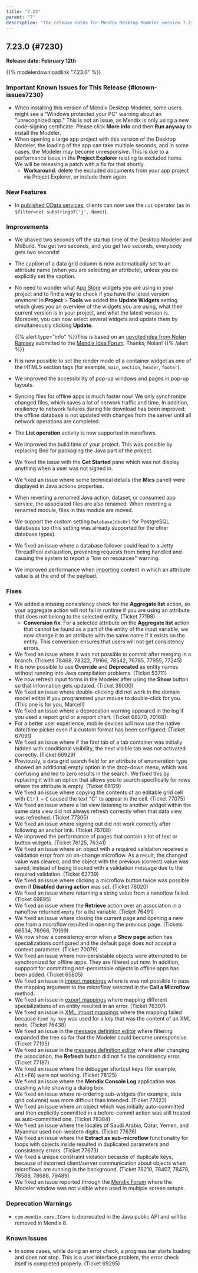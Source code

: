 ```yaml
---
title: "7.23"
parent: "7"
description: "The release notes for Mendix Desktop Modeler version 7.23 (including all patches) with details on new features, bug fixes, and known issues."
---
```


## 7.23.0 {#7230}

**Release date: February 12th**

{{% modelerdownloadlink "7.23.0" %}}

### Important Known Issues for This Release {#known-issues7230}

* When installing this version of Mendix Desktop Modeler, some users might see a "Windows protected your PC" warning about an "unrecognized app." This is not an issue, as Mendix is only using a new code-signing certificate. Please click **More info** and then **Run anyway** to install the Modeler.
* When opening a large app project with this version of the Desktop Modeler, the loading of the app can take multiple seconds, and in some cases, the Modeler may become unresponsive. This is due to a performance issue in the **Project Explorer** relating to excluded items. We will be releasing a patch with a fix for that shortly.
	* **Workaround**: delete the excluded documents from your app project via Project Explorer, or include them again.

### New Features

* In [published OData services](/refguide/published-odata-services), clients can now use the `not` operator (as in `$filter=not substringof('j', Name)`).

### Improvements

* We shaved two seconds off the startup time of the Desktop Modeler and MxBuild. You get two seconds, and you get two seconds, everybody gets two seconds!
* The caption of a data grid column is now automatically set to an attribute name (when you are selecting an attribute), unless you do explicitly set the caption.
*  No need to wonder what [App Store](https://appstore.home.mendix.com/index3.html) widgets you are using in your project and to find a way to check if you have the latest version anymore! In **Project** > **Tools** we added the **Update Widgets** setting which gives you an overview of the widgets you are using, what their current version is in your project, and what the latest version is. Moreover, you can now select several widgets and update them by simultaneously clicking **Update**.

	{{% alert type="info" %}}This is based on an [upvoted idea from Nolan Ramsey](https://forum.mendixcloud.com/link/ideas/1008) submitted to the [Mendix Idea Forum](https://forum.mendixcloud.com/link/ideas). Thanks, Nolan!
	{{% /alert %}}

* It is now possible to set the render mode of a container widget as one of the HTML5 section tags (for example, `main`, `section`, `header`, `footer`).
* We improved the accessibility of pop-up windows and pages in pop-up layouts.
* Syncing files for offline apps is much faster now! We only synchronize changed files, which saves a lot of network traffic and time. In addition, resiliency to network failures during file download has been improved: the offline database is not updated with changes from the server until all network operations are completed.
* The **List operation** activity is now supported in nanoflows.
* We improved the build time of your project. This was possible by replacing Bnd for packaging the Java part of the project.
* We fixed the issue with the **Get Started** pane which was not display anything when a user was not signed in.
* We fixed an issue where some technical details (the **Mics** panel) were displayed in Java actions properties.
* When reverting a renamed Java action, dataset, or consumed app service, the associated files are also renamed. When reverting a renamed module, files in this module are moved.
* We support the custom setting `DatabaseJdbcUrl` for PostgreSQL databases too (this setting was already supported for the other database types). 
* We fixed an issue where a database failover could lead to a Jetty ThreadPool exhaustion, preventing requests from being handled and causing the system to report a "low on resources" warning.
* We improved performance when [importing](/refguide/import-mappings) content in which an attribute value is at the end of the payload.

### Fixes

* We added a missing consistency check for the **Aggregate list** action, so your aggregate action will not fail in runtime if you are using an attribute that does not belong to the selected entity. (Ticket 77198)
    * **Conversion fix**: For a selected attribute on the **Aggregate list** action that cannot be found as a part of the entity of the input variable, we now change it to an attribute with the same name if it exists on the entity. This conversion ensures that users will not get consistency errors.
* <a name="78468"></a>We fixed an issue where it was not possible to commit after merging in a branch. (Tickets 78468, 78322, 79166, 78542, 76785, 77955, 77245)
* It is now possible to use **Override** and **Deprecated** as entity names without running into Java compilation problems. (Ticket 53711)
* We now refresh input forms in the Modeler after using the **Show** button so that information gets updated. (Ticket 39000)
* We fixed an issue where double-clicking did not work in the domain model editor if you programmed your mouse to double-click for you. (This one is for you, Marcel!) 
* We fixed an issue where a deprecation warning appeared in the log if you used a report grid or a report chart. (Ticket 68270, 70168)
* For a better user experience, mobile devices will now use the native date/time picker even if a custom format has been configured. (Ticket 67091)
* We fixed an issue where if the first tab of a tab container was initially hidden with conditional visibility, the next visible tab was not activated correctly. (Ticket 66929)
* Previously, a data grid search field for an attribute of enumeration type showed an additional empty option in the drop-down menu, which was confusing and led to zero results in the search. We fixed this by replacing it with an option that allows you to search specifically for rows where the attribute is empty. (Ticket 66129)
* We fixed an issue where copying the contents of an editable grid cell with <kbd>Ctrl</kbd> + <kbd>C</kbd> caused the text "C" to appear in the cell. (Ticket 77075)
* We fixed an issue where a list view listening to another widget within the same data view did not always refresh correctly when that data view was refreshed. (Ticket 77305)
* We fixed an issue where signing out did not work correctly after following an anchor link. (Ticket 76708)
* We improved the performance of pages that contain a lot of text or button widgets. (Ticket 76125, 76341)
* We fixed an issue where an object with a required validation received a validation error from an on-change microflow. As a result, the changed value was cleared, and the object with the previous (correct) value was saved, instead of being blocked with a validation message due to the required validation. (Ticket 62739)
* We fixed an issue where clicking a microflow button twice was possible even if **Disabled during action** was set. (Ticket 76020)
* We fixed an issue where returning a string value from a nanoflow failed. (Ticket 69895)
* We fixed an issue where the **Retrieve** action over an association in a nanoflow returned `empty` for a list variable. (Ticket 76491)
* We fixed an issue where closing the current page and opening a new one from a microflow resulted in opening the previous page. (Tickets 66534, 76966, 79169)
* We now show a consistency error when a **Show page** action has specializations configured and the default page does not accept a context parameter. (Ticket 70079)
* We fixed an issue where non-persistable objects were attempted to be synchronized for offline apps. They are filtered out now. In addition, suppport for committing non-persistable objects in offline apps has been added. (Ticket 65805)
* We fixed an issue in [import mappings](/refguide/import-mappings) where is was not possible to pass the mapping argument to the microflow selected in the **Call a Microflow** method.
* We fixed an issue in [export mappings](/refguide/export-mappings) where mapping different specializations of an entity resulted in an error. (Ticket 76307)
* We fixed an issue in [XML import mappings](/refguide/import-mappings) where the mapping failed because `find by key` was used for a key that was the content of an XML node. (Ticket 76438)
* We fixed an issue in the [message definition editor](/refguide/message-definition) where filtering expanded the tree so far that the Modeler could become unresponsive. (Ticket 77195)
* We fixed an issue in the [message definition editor](/refguide/message-definition) where after changing the association, the **Refresh** button did not fix the consistency error. (Ticket 77187)
* We fixed an issue where the debugger shortcut keys (for example, <kbd>Alt</kbd>+<kbd>F6</kbd>) were not working. (Ticket 78125)
* We fixed an issue where the **Mendix Console Log** application was crashing while showing a dialog box. 
* We fixed an issue where re-ordering sub-widgets (for example, data grid columns) was more difficult than intended. (Ticket 77423)
* We fixed an issue where an object which was initially auto-committed and then explicitly committed in a before-commit action was still treated as auto-committed one. (Ticket 78384)
* We fixed an issue where the locales of Saudi Arabia, Qatar, Yemen, and Myanmar used non-western digits. (Ticket 77676)
* We fixed an issue where the **Extract as sub-microflow** functionality for loops with objects inside resulted in duplicated parameters and consistency errors. (Ticket 77673)
* We fixed a unique constraint violation because of duplicate keys, because of incorrect client/server communication about objects when microflows are running in the background. (Ticket 78210, 78407, 78478, 78588, 78688, 79489)
* We fixed an issue reported through the [Mendix Forum](https://forum.mendixcloud.com/link/questions/92436) where the Modeler window was not visible when used in multiple screen setups.

### Deprecation Warnings

* `com.mendix.core.ICore` is deprecated in the Java public API and will be removed in Mendix 8.

### Known Issues

* In some cases, while doing an error check, a progress bar starts loading and does not stop. This is a user interface problem, the error check itself is completed properly. (Ticket 69295)
